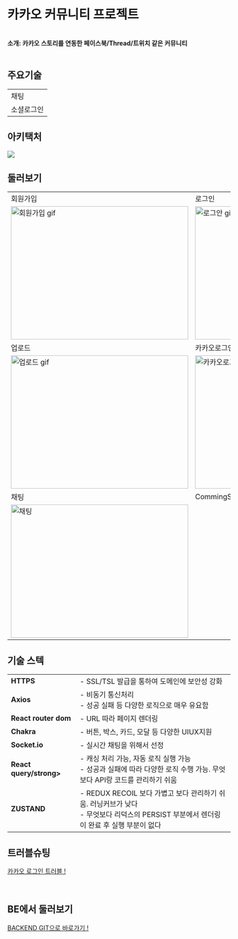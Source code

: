# **카카오 커뮤니티 프로젝트** 
</br>
<strong> 소개: 카카오 스토리를 연동한 페이스북/Thread/트위치 같은 커뮤니티 </strong>
</br>
<br>


## **주요기술**
<table>
  <tr>
  <td>채팅</td>
 
 </tr>
 <tr>
  <td>소셜로그인</td>
 </tr>

</table>

## **아키택처**
<img src="https://github.com/jeonghawook/CommunityBackend/assets/126029736/7593b462-b655-4884-8176-eb98ab1cf1c4">

## **둘러보기**
 <table>
   <tr>
     <td>회원가입</td>
     <td>로그인</td>
   </tr>
<tr>
   <td><img src="https://github.com/jeonghawook/CommunityFrontend/assets/126029736/44ecc126-ab9e-4472-9b6b-c0fce2424e6f" alt="회원가입 gif" width="400" height="300" />
   </td>
  <td><img src="https://github.com/jeonghawook/CommunityFrontend/assets/126029736/77c5a7e2-c6fa-446b-bb3e-6208255f8479" alt="로그안 gif" width="400" height="300" /></td>
</tr> 
      <tr>
     <td>업로드</td>
     <td>카카오로그인 + 스토리 연동</td>
   </tr>
   <tr>
  <td>
    <img src="https://github.com/jeonghawook/CommunityFrontend/assets/126029736/151d9234-0650-4da4-ba48-28ae0f6b9575" alt="업로드 gif" width="400" height="300" /></td>
  <td>
    <img src="https://github.com/jeonghawook/CommunityFrontend/assets/126029736/82916a41-0404-4c14-99c0-b81eea7c70b0" alt="카카오로그인+연동 gif" width="400" height="300" />
</td>
</tr>
      <tr>
     <td>채팅</td>
     <td>CommingSoon</td>
   </tr>
 <tr>
   <td>
       <img src="https://github.com/jeonghawook/CommunityFrontend/assets/126029736/ebadf163-7c0d-4059-bf78-8f4da86c4287" alt="채팅" gif" width="400" height="300" />
   </td>
 </tr>
 </table>
      
## **기술 스텍**
<table>
 <tr>
    <td><strong>HTTPS</strong></td>
    <td> - SSL/TSL 발급을 통하여 도메인에 보안성 강화 <br />
   </td>
  </tr>
  <tr>
    <td><strong>Axios</strong></td>
    <td> - 비동기 통신처리<br />
- 성공 실패 등 다양한 로직으로 매우 유요함</td>
  </tr>
  <tr>
    <td><strong>React router dom</strong></td>
    <td>- URL 따라 페이지 렌더링<br />
  </td>
  </tr>
  <tr>
    <td><strong>Chakra</strong></td>
    <td>- 버튼, 박스, 카드, 모달 등 다양한 UIUX지원</td>
  </tr>
   <tr>
    <td><strong>Socket.io</strong></td>
    <td>- 실시간 채팅을 위해서 선정<br />
  </td>
  </tr>
   <tr>
    <td><strong>React query/strong></td>
    <td>- 캐싱 처리 가능, 자동 로직 실행 가능<br />
- 성공과 실패에 따라 다양한 로직 수행 가능. 무엇보다 API랑 코드를 관리하기 쉬움</td>
  </tr>
  <tr>
    <td><strong>ZUSTAND</strong></td>
    <td>- REDUX RECOIL 보다 가볍고 보다 관리하기 쉬움. 러닝커브가 낮다<br />
     - 무엇보다 리덕스의 PERSIST 부분에서 렌더링이 완료 후 실행 부분이 없다</td>
 </td>
  </tr>
</table>

## **트러블슈팅** 
[카카오 로그인 트러블 ! ](https://velog.io/@saro3/%EC%B9%B4%EC%B9%B4%EC%98%A4-%EB%A1%9C%EA%B7%B8%EC%9D%B8-%EA%B3%BC%EC%A0%95)
<br>


<br>

## **BE에서 둘러보기**
 [BACKEND GIT으로 바로가기 ! ](https://github.com/jeonghawook/CommunityBackend)
